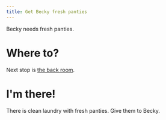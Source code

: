 ```yaml
---
title: Get Becky fresh panties
---
```


Becky needs fresh panties.

# Where to?
Next stop is [the back room](/020-leftys/020-backroom/010-door.md).

# I'm there!
There is clean laundry with fresh panties. Give them to Becky.
